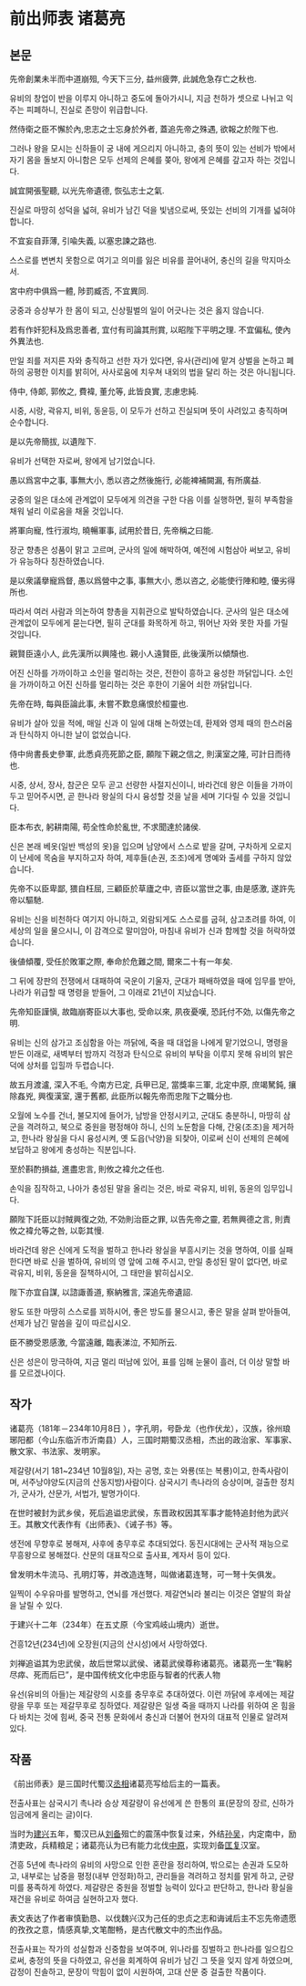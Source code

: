 # 前出师表 诸葛亮

## 본문

先帝創業未半而中道崩殂, 今天下三分, 益州疲弊, 此誠危急存亡之秋也.

유비의 창업이 반을 이루지 아니하고 중도에 돌아가시니, 지금 천하가 셋으로 나뉘고 익주는 피폐하니, 진실로 존망이 위급합니다.

然侍衛之臣不懈於內,忠志之士忘身於外者, 蓋追先帝之殊遇, 欲報之於陛下也. 

그러나 왕을 모시는 신하들이 궁 내에 게으리지 아니하고, 충의 뜻이 있는 선비가 밖에서 자기 몸을 돌보지 아니함은 모두 선제의 은혜를 쫒아, 왕에게 은혜를 갚고자 하는 것입니다.

誠宜開張聖聽, 以光先帝遺德, 恢弘志士之氣. 

진실로 마땅히 성덕을 넓혀, 유비가 남긴 덕을 빛냄으로써, 뜻있는 선비의 기개를 넓혀야 합니다.

不宜妄自菲薄, 引喩失義, 以塞忠諫之路也. 

스스로를 변변치 못함으로 여기고 의미를 잃은 비유를 끌어내어, 충신의 길을 막지마소서.

宮中府中俱爲一體, 陟罰臧否, 不宜異同. 

궁중과 승상부가 한 몸이 되고, 신상필벌의 일이 어긋나는 것은 옳지 않습니다.

若有作奸犯科及爲忠善者, 宜付有司論其刑賞, 以昭陛下平明之理. 不宜偏私, 使內外異法也.

만일 죄를 저지른 자와 충직하고 선한 자가 있다면, 유사(관리)에 맡겨 상벌을 논하고 폐하의 공평한 이치를 밝히어, 사사로움에 치우쳐 내외의 법을 달리 하는 것은 아니됩니다.

侍中, 侍郞, 郭攸之, 費褘, 董允等, 此皆良實, 志慮忠純. 

시중, 시랑, 곽유지, 비위, 동윤등, 이 모두가 선하고 진실되며 뜻이 사려있고 충직하며 순수합니다.

是以先帝簡拔, 以遺陛下.

유비가 선택한 자로써, 왕에게 남기었습니다.

愚以爲宮中之事, 事無大小, 悉以咨之然後施行, 必能裨補闕漏, 有所廣益.

궁중의 일은 대소에 관계없이 모두에게 의견을 구한 다음 이를 실행하면, 필히 부족함을 채워 널리 이로움을 채울 것입니다.

將軍向寵, 性行淑均, 曉暢軍事, 試用於昔日, 先帝稱之曰能.

장군 향총은 성품이 맑고 고르며, 군사의 일에 해박하여, 예전에 시험삼아 써보고, 유비가 유능하다 칭찬하였습니다.

是以衆議擧寵爲督, 愚以爲營中之事, 事無大小, 悉以咨之, 必能使行陣和睦, 優劣得所也.

따라서 여러 사람과 의논하여 향총을 지휘관으로 발탁하였습니다. 군사의 일은 대소에 관계없이 모두에게 묻는다면, 필히 군대를 화목하게 하고, 뛰어난 자와 못한 자를 가릴 것입니다.

親賢臣遠小人, 此先漢所以興隆也. 親小人遠賢臣, 此後漢所以傾頹也.

어진 신하를 가까이하고 소인을 멀리하는 것은, 전한이 흥하고 융성한 까닭입니다. 소인을 가까이하고 어진 신하를 멀리하는 것은 후한이 기울어 쇠한 까닭입니다.

先帝在時, 每與臣論此事, 未嘗不歎息痛恨於桓靈也.

유비가 살아 있을 적에, 매일 신과 이 일에 대해 논하였는데, 환제와 영제 때의 한스러움과 탄식하지 아니한 날이 없었습니다.

侍中尙書長史參軍, 此悉貞亮死節之臣, 願陛下親之信之, 則漢室之隆, 可計日而待也.

시중, 상서, 장사, 참군은 모두 곧고 선량한 사절지신이니, 바라건데 왕은 이들을 가까이 두고 믿어주시면, 곧 한나라 왕실의 다시 융성할 것을 날을 세며 기다릴 수 있을 것입니다.

臣本布衣, 躬耕南陽, 苟全性命於亂世, 不求聞達於諸侯.

신은 본래 베옷(일반 백성의 옷)을 입으며 남양에서 스스로 밭을 갈며, 구차하게 오로지 이 난세에 목숨을 부지하고자 하여, 제후들(손권, 조조)에게 명예와 출세를 구하지 않았습니다.

先帝不以臣卑鄙, 猥自枉屈, 三顧臣於草廬之中, 咨臣以當世之事, 由是感激, 遂許先帝以驅馳.

유비는 신을 비천하다 여기지 아니하고, 외람되게도 스스로를 굽혀, 삼고초려를 하여, 이 세상의 일을 물으시니, 이 감격으로 말미암아, 마침내 유비가 신과 함께할 것을 허락하였습니다.

後値傾覆, 受任於敗軍之際, 奉命於危難之間, 爾來二十有一年矣.

그 뒤에 장판의 전쟁에서 대패하여 국운이 기울자, 군대가 패배하였을 때에 임무를 받아, 나라가 위급할 때 명령을 받들어, 그 이래로 21년이 지났습니다.

先帝知臣謹愼, 故臨崩寄臣以大事也, 受命以來, 夙夜憂嘆, 恐託付不効, 以傷先帝之明.

유비는 신의 삼가고 조심함을 아는 까닭에, 죽을 때 대업을 나에게 맡기었으니, 명령을 받든 이래로, 새벽부터 밤까지 걱정과 탄식으로 유비의 부탁을 이루지 못해 유비의 밝은 덕에 상처를 입힐까 두렵습니다.

故五月渡瀘, 深入不毛, 今南方已定, 兵甲已足, 當獎率三軍, 北定中原, 庶竭駑鈍, 攘除姦兇, 興復漢室, 還于舊都, 此臣所以報先帝而忠陛下之職分也.

오월에 노수를 건너, 불모지에 들어가, 남방을 안정시키고, 군대도 충분하니, 마땅히 삼군을 격려하고, 북으로 중원을 평정해야 하니, 신의 노둔함을 다해, 간웅(조조)을 제거하고, 한나라 왕실을 다시 융성시켜, 옛 도읍(낙양)을 되찾아, 이로써 신이 선제의 은혜에 보답하고 왕에게 충성하는 직분입니다.

至於斟酌損益, 進盡忠言, 則攸之褘允之任也.

손익을 짐작하고, 나아가 충성된 말을 올리는 것은, 바로 곽유지, 비위, 동윤의 임무입니다.

願陛下託臣以討賊興復之効, 不効則治臣之罪, 以告先帝之靈, 若無興德之言, 則責攸之褘允等之咎, 以彰其慢.

바라건데 왕은 신에게 도적을 벌하고 한나라 왕실을 부흥시키는 것을 명하여, 이를 실패한다면 바로 신을 벌하여, 유비의 영 앞에 고해 주시고, 만일 충성된 말이 없다면, 바로 곽유지, 비위, 동윤을 질책하시어, 그 태만을 밝히십시오.

陛下亦宜自謀, 以諮諏善道, 察納雅言, 深追先帝遺詔.

왕도 또한 마땅히 스스로를 꾀하시어, 좋은 방도를 물으시고, 좋은 말을 살펴 받아들여, 선제가 남긴 말씀을 깊이 따르십시오.

臣不勝受恩感激, 今當遠離, 臨表涕泣, 不知所云.

신은 성은이 망극하여, 지금 멀리 떠남에 있어, 표를 임해 눈물이 흘러, 더 이상 말할 바를 모르겠나이다.

## 작가

诸葛亮（181年－234年10月8日 ），字孔明，号卧龙（也作伏龙），汉族，徐州琅琊阳都（今山东临沂市沂南县）人，三国时期蜀汉丞相，杰出的政治家、军事家、散文家、书法家、发明家。

제갈량(서기 181~234년 10월8일), 자는 공명, 호는 와룡(또는 복룡)이고, 한족사람이며, 서주낭야양도(지금의 산동지방)사람이다. 삼국시기 촉나라의 승상이며, 걸출한 정치가, 군사가, 산문가, 서법가, 발명가이다.

在世时被封为武乡侯，死后追谥忠武侯，东晋政权因其军事才能特追封他为武兴王。其散文代表作有《出师表》、《诫子书》等。

생전에 무향후로 봉해져, 사후에 충무후로 추대되었다. 동진시대에는 군사적 재능으로 무흥왕으로 봉해졌다. 산문의 대표작으로 출사표, 계자서 등이 있다. 

曾发明木牛流马、孔明灯等，并改造连弩，叫做诸葛连弩，可一弩十矢俱发。

일찍이 수우유마를 발명하고, 연뇌를 개선했다. 제갈연뇌라 불리는 이것은 열발의 화살을 날릴 수 있다.

于建兴十二年（234年）在五丈原（今宝鸡岐山境内）逝世。

건흥12년(234년)에 오장원(지금의 산시성)에서 사망하였다.

刘禅追谥其为忠武侯，故后世常以武侯、诸葛武侯尊称诸葛亮。诸葛亮一生“鞠躬尽瘁、死而后已”，是中国传统文化中忠臣与智者的代表人物

유선(유비의 아들)는 제갈량의 시호를 충무후로 추대하였다. 이런 까닭에 후세에는 제갈량을 무후 또는 제갈무후로 칭하였다. 제갈량은 일생 죽을 때까지 나라를 위하여 온 힘을 다 바치는 것에 힘써, 중국 전통 문화에서 충신과 더불어 현자의 대표적 인물로 알려져 있다.


## 작품

《前出师表》是三国时代蜀汉[丞相](http://baike.baidu.com/view/27636.htm)诸葛亮写给后主的一篇表。

전출사표는 삼국시기 촉나라 승상 제갈량이 유선에게 쓴 한통의 표(문장의 장르, 신하가 임금에게 올리는 글)이다.

当时为[建兴](http://baike.baidu.com/view/624966.htm)五年，蜀汉已从[刘备](http://baike.baidu.com/view/6213.htm)殂亡的震荡中恢复过来，外结[孙吴](http://baike.baidu.com/view/213686.htm)，内定南中，励清吏政，兵精粮足；诸葛亮认为已有能力北伐[中原](http://baike.baidu.com/view/47532.htm)，实现刘备[匡复](http://baike.baidu.com/view/857171.htm)汉室。

건흥 5년에 촉나라의 유비의 사망으로 인한 혼란을 정리하여, 밖으로는 손권과 도모하고, 내부로는 남중을 평정(내부 안정화)하고, 관리들을 격려하고 정치를 맑게 하고, 군량미를 풍족하게 하였다. 제갈량은 중원을 정벌할 능력이 있다고 판단하고, 한나라 황실을 재건을 유비로 하여금 실현하고자 했다.

表文表达了作者审慎勤恳、以伐魏兴汉为己任的忠贞之志和诲诫后主不忘先帝遗愿的孜孜之意，情感真挚,文笔酣畅，是古代散文中的杰出作品。

전출사표는 작가의 성실함과 신중함을 보여주며, 위나라를 징벌하고 한나라를 일으킴으로써, 충정의 뜻을 다하였고, 유선을 회계하여 유비가 남긴 그 뜻을 잊지 않게 하였으며, 감정이 진솔하고, 문장이 막힘이 없이 시원하여, 고대 산문 중 걸출한 작품이다.